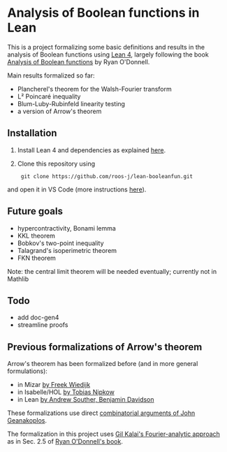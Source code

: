 Analysis of Boolean functions in Lean
================

This is a project formalizing some basic definitions and results in the analysis of Boolean functions using [Lean 4](https://leanprover-community.github.io/), largely following the book [Analysis of Boolean functions](https://arxiv.org/abs/2105.10386) by Ryan O'Donnell.

Main results formalized so far:

* Plancherel's theorem for the Walsh-Fourier transform
* L² Poincaré inequality
* Blum-Luby-Rubinfeld linearity testing
* a version of Arrow's theorem

Installation
-------------

1. Install Lean 4 and dependencies as explained [here](https://leanprover-community.github.io/get_started.html).

2. Clone this repository using

        git clone https://github.com/roos-j/lean-booleanfun.git

and open it in VS Code (more instructions [here](https://leanprover-community.github.io/install/project.html)).

Future goals
-------------
* hypercontractivity, Bonami lemma
* KKL theorem
* Bobkov's two-point inequality
* Talagrand's isoperimetric theorem
* FKN theorem

Note: the central limit theorem will be needed eventually; currently not in Mathlib

Todo
-------------
* add doc-gen4
* streamline proofs

Previous formalizations of Arrow's theorem
-------------

Arrow's theorem has been formalized before (and in more general formulations):

* in Mizar [by Freek Wiedijk](https://link.springer.com/article/10.1007/s12046-009-0005-1)
* in Isabelle/HOL [by Tobias Nipkow](https://link.springer.com/article/10.1007/s10817-009-9147-4)
* in Lean [by Andrew Souther, Benjamin Davidson](https://github.com/asouther4/lean-social-choice)

These formalizations use direct [combinatorial arguments of John Geanakoplos](https://link.springer.com/article/10.1007/s00199-004-0556-7).

The formalization in this project uses [Gil Kalai's Fourier-analytic approach](https://www.sciencedirect.com/science/article/pii/S0196885802000234) as in Sec. 2.5 of [Ryan O'Donnell's book](https://arxiv.org/abs/2105.10386). 
